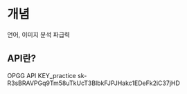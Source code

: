 # 개념
언어, 이미지 분석 파급력
## API란?
 OPGG
API KEY_practice
 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